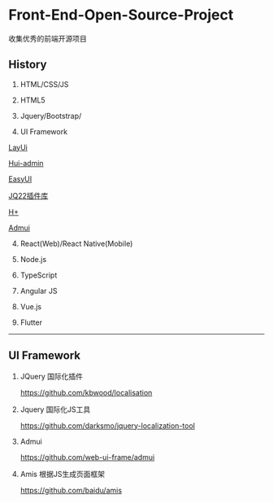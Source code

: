 # Front-End-Open-Source-Project
收集优秀的前端开源项目

## History

1. HTML/CSS/JS

2. HTML5

3. Jquery/Bootstrap/

4. UI Framework

[LayUi](https://www.layui.com/)

[Hui-admin](http://www.h-ui.net/H-ui.admin.shtml)

[EasyUI](http://www.jeasyui.com/)

[JQ22插件库](http://www.jq22.com/)

[H+](http://yanshi.sucaihuo.com/modals/40/4078/demo/)

[Admui](http://www.admui.com/)

4. React(Web)/React Native(Mobile)

5. Node.js

6. TypeScript

7. Angular JS

8. Vue.js

9. Flutter

---

## UI Framework

1. JQuery 国际化插件

   https://github.com/kbwood/localisation
   
2. Jquery 国际化JS工具

   https://github.com/darksmo/jquery-localization-tool

3. Admui

   https://github.com/web-ui-frame/admui
   
4. Amis 根据JS生成页面框架

   https://github.com/baidu/amis   
  
